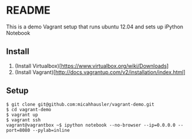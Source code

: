 README
======

This is a demo Vagrant setup that runs ubuntu 12.04 and sets up iPython Notebook

Install
-------

1. (Install Virtualbox)[https://www.virtualbox.org/wiki/Downloads]
2. (Install Vagrant)[http://docs.vagrantup.com/v2/installation/index.html]

Setup
-----

```
$ git clone git@github.com:micahhausler/vagrant-demo.git
$ cd vagrant-demo
$ vagrant up
$ vagrant ssh
vagrant@vagrantbox ~$ ipython notebook --no-browser --ip=0.0.0.0 --port=8080 --pylab=inline
```
